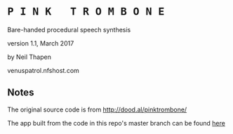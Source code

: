 # `P I N K   T R O M B O N E`

Bare-handed procedural speech synthesis

version 1.1, March 2017

by Neil Thapen

venuspatrol.nfshost.com

## Notes

The original source code is from http://dood.al/pinktrombone/

The app built from the code in this repo's master branch can be found [here](https://evykassirer.github.io/pink-trombone/)
